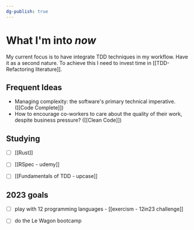 ```yaml
---
dg-publish: true
---
```

# What I'm into *now*

My current focus is to have integrate TDD techniques in my workflow. Have it as a second nature. To achieve this I need to invest time in [[TDD-Refactoring literature]].


## Frequent Ideas

- Managing complexity: the software's primary technical imperative. ([[Code Complete]])
- How to encourage co-workers to care about the quality of their work, despite business pressure? ([[Clean Code]])


## Studying

- [ ] [[Rust]]
- [ ] [[RSpec - udemy]]
- [ ] [[Fundamentals of TDD - upcase]]


## 2023 goals

- [ ] play with 12 programming languages - [[exercism - 12in23 challenge]]
- [ ] do the Le Wagon bootcamp

